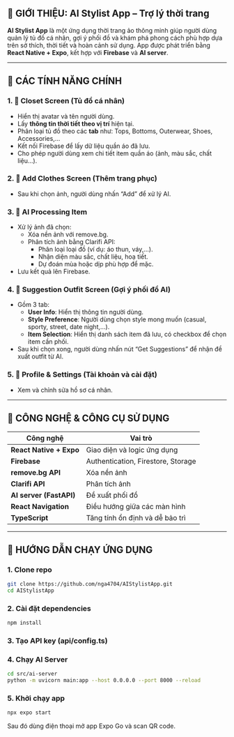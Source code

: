 ## 🎨 GIỚI THIỆU: AI Stylist App – Trợ lý thời trang 
**AI Stylist App** là một ứng dụng thời trang ảo thông minh giúp người dùng quản lý tủ đồ cá nhân, gợi ý phối đồ và khám phá phong cách phù hợp dựa trên sở thích, thời tiết và hoàn cảnh sử dụng. App được phát triển bằng **React Native + Expo**, kết hợp với **Firebase** và **AI server**.

---
## 🌟 CÁC TÍNH NĂNG CHÍNH
### 1. 👗 **Closet Screen (Tủ đồ cá nhân)**
* Hiển thị avatar và tên người dùng.
* Lấy **thông tin thời tiết theo vị trí** hiện tại.
* Phân loại tủ đồ theo các **tab** như: Tops, Bottoms, Outerwear, Shoes, Accessories,...
* Kết nối Firebase để lấy dữ liệu quần áo đã lưu.
* Cho phép người dùng xem chi tiết item quần áo (ảnh, màu sắc, chất liệu...).

### 2. 📸 **Add Clothes Screen (Thêm trang phục)**
* Sau khi chọn ảnh, người dùng nhấn “Add” để xử lý AI.

### 3. 🤖 **AI Processing Item**
* Xử lý ảnh đã chọn:
  * Xóa nền ảnh với remove.bg.
  * Phân tích ảnh bằng Clarifi API:
    * Phân loại loại đồ (ví dụ: áo thun, váy,...).
    * Nhận diện màu sắc, chất liệu, hoạ tiết.
    * Dự đoán mùa hoặc dịp phù hợp để mặc.
* Lưu kết quả lên Firebase.

### 4. 🧠 **Suggestion Outfit Screen (Gợi ý phối đồ AI)**
* Gồm 3 tab:
  * **User Info**: Hiển thị thông tin người dùng.
  * **Style Preference**: Người dùng chọn style mong muốn (casual, sporty, street, date night,...).
  * **Item Selection**: Hiển thị danh sách item đã lưu, có checkbox để chọn item cần phối.
* Sau khi chọn xong, người dùng nhấn nút “Get Suggestions” để nhận đề xuất outfit từ AI.

### 5. 🧾 **Profile & Settings (Tài khoản và cài đặt)**
* Xem và chỉnh sửa hồ sơ cá nhân.
---

## 🔌 CÔNG NGHỆ & CÔNG CỤ SỬ DỤNG
| Công nghệ                          | Vai trò                                        |
| ---------------------------------- | ---------------------------------------------- |
| **React Native + Expo**            | Giao diện và logic ứng dụng                    |
| **Firebase**                       | Authentication, Firestore, Storage             |
| **remove.bg API**                  | Xóa nền ảnh                                    |
| **Clarifi API**                    | Phân tích ảnh                                  |
| **AI server (FastAPI)**            | Đề xuất phối đồ                                |
| **React Navigation**               | Điều hướng giữa các màn hình                   |
| **TypeScript**                     | Tăng tính ổn định và dễ bảo trì                |
---

## 🚀 HƯỚNG DẪN CHẠY ỨNG DỤNG
### 1. Clone repo
```bash
git clone https://github.com/nga4704/AIStylistApp.git
cd AIStylistApp
```
### 2. Cài đặt dependencies
```bash
npm install
```
### 3. Tạo API key (api/config.ts)
### 4. Chạy AI Server 
```bash
cd src/ai-server
python -m uvicorn main:app --host 0.0.0.0 --port 8000 --reload
```
### 5. Khởi chạy app
```bash
npx expo start
```
Sau đó dùng điện thoại mở app Expo Go và scan QR code.
